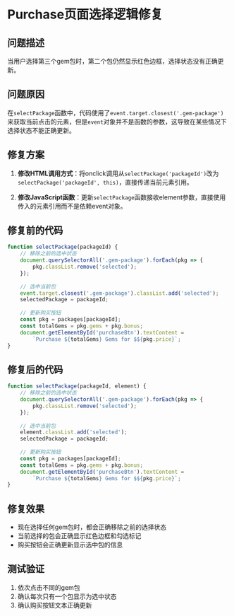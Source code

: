 # Purchase页面选择逻辑修复

## 问题描述
当用户选择第三个gem包时，第二个包仍然显示红色边框，选择状态没有正确更新。

## 问题原因
在`selectPackage`函数中，代码使用了`event.target.closest('.gem-package')`来获取当前点击的元素，但是`event`对象并不是函数的参数，这导致在某些情况下选择状态不能正确更新。

## 修复方案
1. **修改HTML调用方式**：将onclick调用从`selectPackage('packageId')`改为`selectPackage('packageId', this)`，直接传递当前元素引用。

2. **修改JavaScript函数**：更新`selectPackage`函数接收element参数，直接使用传入的元素引用而不是依赖event对象。

## 修复前的代码
```javascript
function selectPackage(packageId) {
    // 移除之前的选中状态
    document.querySelectorAll('.gem-package').forEach(pkg => {
        pkg.classList.remove('selected');
    });
    
    // 选中当前包
    event.target.closest('.gem-package').classList.add('selected');
    selectedPackage = packageId;
    
    // 更新购买按钮
    const pkg = packages[packageId];
    const totalGems = pkg.gems + pkg.bonus;
    document.getElementById('purchaseBtn').textContent = 
        `Purchase ${totalGems} Gems for $${pkg.price}`;
}
```

## 修复后的代码
```javascript
function selectPackage(packageId, element) {
    // 移除之前的选中状态
    document.querySelectorAll('.gem-package').forEach(pkg => {
        pkg.classList.remove('selected');
    });
    
    // 选中当前包
    element.classList.add('selected');
    selectedPackage = packageId;
    
    // 更新购买按钮
    const pkg = packages[packageId];
    const totalGems = pkg.gems + pkg.bonus;
    document.getElementById('purchaseBtn').textContent = 
        `Purchase ${totalGems} Gems for $${pkg.price}`;
}
```

## 修复效果
- 现在选择任何gem包时，都会正确移除之前的选择状态
- 当前选择的包会正确显示红色边框和勾选标记
- 购买按钮会正确更新显示选中包的信息

## 测试验证
1. 依次点击不同的gem包
2. 确认每次只有一个包显示为选中状态
3. 确认购买按钮文本正确更新 